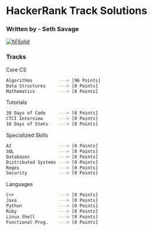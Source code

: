 # HackerRank Track Solutions



### Written by - Seth Savage
[![N|Solid](https://cdn.hrcdn.net/hackerrank/assets/brand/h_mark_sm-05bceb881aa02b72d688d21db01df5d8.png)](https://www.hackerrank.com/seth_pak_savage)

### Tracks
Core CS
```sh
Algorithms          ---> [96 Points]
Data Structures     ---> [0 Points]
Mathematics         ---> [0 Points]
```

Tutorials
```sh
30 Days of Code     ---> [0 Points]
CTCI Interview      ---> [0 Points]
10 Days of Stats    ---> [0 Points]
```

Specialized Skills
```sh
AI                  ---> [0 Points]
SQL                 ---> [0 Points]
Databases           ---> [0 Points]
Distributed Systems ---> [0 Points]
Regex               ---> [0 Points]
Security            ---> [0 Points]
```

Languages
```sh
C++                 ---> [0 Points]
Java                ---> [0 Points]
Python              ---> [0 Points]
Ruby                ---> [0 Points]
Linux Shell         ---> [0 Points]
Functional Prog.    ---> [0 Points]
```